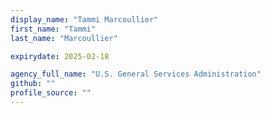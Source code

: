 ```yaml
---
display_name: "Tammi Marcoullier"
first_name: "Tammi"
last_name: "Marcoullier"

expirydate: 2025-02-18

agency_full_name: "U.S. General Services Administration"
github: ""
profile_source: ""
---
```

